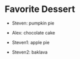 # Favorite Dessert

 - Steven: pumpkin pie

 - Alex: chocolate cake

 - Steven1: apple pie
 
 - Steven2: baklava